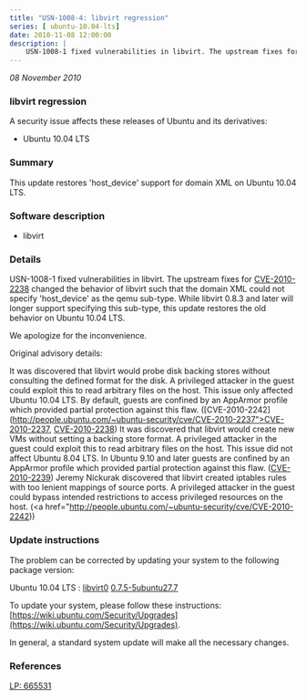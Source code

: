 ```yaml
---
title: "USN-1008-4: libvirt regression"
series: [ ubuntu-10.04-lts]
date: 2010-11-08 12:00:00
description: |
    USN-1008-1 fixed vulnerabilities in libvirt. The upstream fixes for [CVE-2010-2238](http://people.ubuntu.com/~ubuntu-security/cve/CVE-2010-2238) changed the behavior of libvirt such that the domain XML could not specify &#39;host_device&#39; as the qemu sub-type. While libvirt 0.8.3 and later will longer support specifying this sub-type, this update restores the old behavior on Ubuntu 10.04 LTS.
--- 
```

 
 

*08 November 2010*

### libvirt regression

A security issue affects these releases of Ubuntu and its derivatives:

* Ubuntu 10.04 LTS

### Summary

This update restores &#39;host_device&#39; support for domain XML on Ubuntu 10.04 LTS.

### Software description

* libvirt 

### Details

USN-1008-1 fixed vulnerabilities in libvirt. The upstream fixes for [CVE-2010-2238](http://people.ubuntu.com/~ubuntu-security/cve/CVE-2010-2238) changed the behavior of libvirt such that the domain XML could not specify &#39;host_device&#39; as the qemu sub-type. While libvirt 0.8.3 and later will longer support specifying this sub-type, this update restores the old behavior on Ubuntu 10.04 LTS.

We apologize for the inconvenience.

Original advisory details:

 It was discovered that libvirt would probe disk backing stores without consulting the defined format for the disk. A privileged attacker in the guest could exploit this to read arbitrary files on the host. This issue only affected Ubuntu 10.04 LTS. By default, guests are confined by an AppArmor profile which provided partial protection against this flaw. ([CVE-2010-2242](http://people.ubuntu.com/~ubuntu-security/cve/CVE-2010-2237">CVE-2010-2237</a>, <a href="http://people.ubuntu.com/~ubuntu-security/cve/CVE-2010-2238">CVE-2010-2238</a>) It was discovered that libvirt would create new VMs without setting a backing store format. A privileged attacker in the guest could exploit this to read arbitrary files on the host. This issue did not affect Ubuntu 8.04 LTS. In Ubuntu 9.10 and later guests are confined by an AppArmor profile which provided partial protection against this flaw. (<a href="http://people.ubuntu.com/~ubuntu-security/cve/CVE-2010-2239">CVE-2010-2239</a>) Jeremy Nickurak discovered that libvirt created iptables rules with too lenient mappings of source ports. A privileged attacker in the guest could bypass intended restrictions to access privileged resources on the host. (<a href="http://people.ubuntu.com/~ubuntu-security/cve/CVE-2010-2242)) 

### Update instructions

The problem can be corrected by updating your system to the following package version:

Ubuntu 10.04 LTS
 : [libvirt0](https://launchpad.net/ubuntu/+source/libvirt) <span> [0.7.5-5ubuntu27.7](https://launchpad.net/ubuntu/+source/libvirt/0.7.5-5ubuntu27.7) </span> 

To update your system, please follow these instructions: [https://wiki.ubuntu.com/Security/Upgrades](https://wiki.ubuntu.com/Security/Upgrades).

In general, a standard system update will make all the necessary changes. 

### References

 
 [LP: 665531](https://launchpad.net/bugs/665531)
 

